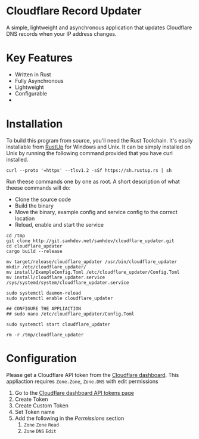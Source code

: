 # Cloudflare Record Updater
A simple, lightweight and asynchronous application that updates Cloudflare DNS records when your IP address changes.

# Key Features
* Written in Rust
* Fully Asynchronous
* Lightweight
* Configurable
*

# Installation
To build this program from source, you'll need the Rust Toolchain.
It's easily installable from [RustUp](https://rustup.rs/#) for Windows and Unix.
It can be simply installed on Unix by running the following command provided that you have curl installed.
```
curl --proto '=https' --tlsv1.2 -sSf https://sh.rustup.rs | sh
```

Run theese commands one by one as root. A short description of what theese commands will do:
* Clone the source code
* Build the binary
* Move the binary, example config and service config to the correct location
* Reload, enable and start the service
```
cd /tmp
git clone http://git.samhdev.net/samhdev/cloudflare_updater.git
cd cloudflare_updater
cargo build --release

mv target/release/cloudflare_updater /usr/bin/cloudflare_updater
mkdir /etc/cloudflare_updater/
mv install/ExampleConfig.Toml /etc/cloudflare_updater/Config.Toml
mv install/cloudflare_updater.service /sys/systemd/system/cloudflare_updater.service

sudo systemctl daemon-reload
sudo systemctl enable cloudflare_updater

## CONFIGURE THE APPLIACTION
## sudo nano /etc/cloudflare_updater/Config.Toml

sudo systemctl start cloudflare_updater

rm -r /tmp/cloudflare_updater
```


# Configuration
Please get a Cloudflare API token from the [Cloudflare dashboard](https://dash.cloudflare.com/profile/api-tokens).
This appliaction requires `Zone.Zone`, `Zone.DNS` with edit permissions
1. Go to the [Cloudflare dashboard API tokens page](https://dash.cloudflare.com/profile/api-tokens)
2. Create Token
3. Create Custom Token
4. Set Token name
5. Add the following in the *Permissions* section
    1. `Zone`     `Zone`      `Read`
    2. `Zone`     `DNS`      `Edit`


